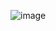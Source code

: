![image](https://github.com/erkindilekci/javascript-projects/assets/109282517/fe5aea0f-3c79-4191-b234-e70098ebdbf7)
